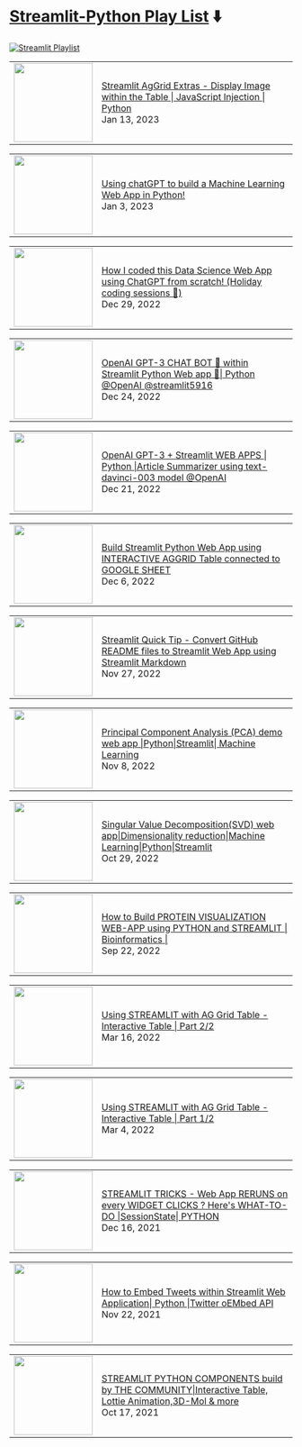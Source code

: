 # [Streamlit-Python Play List](https://youtube.com/playlist?list=PLqQrRCH56DH8JSoGC3hsciV-dQhgFGS1K) ⬇️

[![Streamlit Playlist](https://github.com/avrabyt/YouTube-Tutorials/actions/workflows/Streamlit-workflow.yml/badge.svg)](https://github.com/avrabyt/YouTube-Tutorials/actions/workflows/Streamlit-workflow.yml)

<!-- STREAMLIT:START --><table><tr><td><a href="https://www.youtube.com/watch?v=3Ax3S8g2bak"><img width="140px" src="https://i.ytimg.com/vi/3Ax3S8g2bak/mqdefault.jpg"></a></td>
<td><a href="https://www.youtube.com/watch?v=3Ax3S8g2bak">Streamlit AgGrid Extras - Display Image within the Table | JavaScript Injection | Python</a><br/>Jan 13, 2023</td></tr></table>
<table><tr><td><a href="https://www.youtube.com/watch?v=LgdMhDqj77c"><img width="140px" src="https://i.ytimg.com/vi/LgdMhDqj77c/mqdefault.jpg"></a></td>
<td><a href="https://www.youtube.com/watch?v=LgdMhDqj77c">Using chatGPT to build a Machine Learning Web App in Python!</a><br/>Jan 3, 2023</td></tr></table>
<table><tr><td><a href="https://www.youtube.com/watch?v=wzpl_txHtUQ"><img width="140px" src="https://i.ytimg.com/vi/wzpl_txHtUQ/mqdefault.jpg"></a></td>
<td><a href="https://www.youtube.com/watch?v=wzpl_txHtUQ">How I coded this Data Science Web App using ChatGPT from scratch! &lpar;Holiday coding sessions 🎄&rpar;</a><br/>Dec 29, 2022</td></tr></table>
<table><tr><td><a href="https://www.youtube.com/watch?v=BHwVRI9N8B0"><img width="140px" src="https://i.ytimg.com/vi/BHwVRI9N8B0/mqdefault.jpg"></a></td>
<td><a href="https://www.youtube.com/watch?v=BHwVRI9N8B0">OpenAI GPT-3 CHAT BOT 🤖 within Streamlit Python Web app 🚀| Python  @OpenAI​ @streamlit5916​</a><br/>Dec 24, 2022</td></tr></table>
<table><tr><td><a href="https://www.youtube.com/watch?v=cVBUOQAlrOw"><img width="140px" src="https://i.ytimg.com/vi/cVBUOQAlrOw/mqdefault.jpg"></a></td>
<td><a href="https://www.youtube.com/watch?v=cVBUOQAlrOw">OpenAI GPT-3 + Streamlit WEB APPS | Python |Article Summarizer using text-davinci-003 model @OpenAI</a><br/>Dec 21, 2022</td></tr></table>
<table><tr><td><a href="https://www.youtube.com/watch?v=sOFM334iILs"><img width="140px" src="https://i.ytimg.com/vi/sOFM334iILs/mqdefault.jpg"></a></td>
<td><a href="https://www.youtube.com/watch?v=sOFM334iILs">Build Streamlit Python Web App using INTERACTIVE AGGRID Table connected to GOOGLE SHEET</a><br/>Dec 6, 2022</td></tr></table>
<table><tr><td><a href="https://www.youtube.com/watch?v=AiIptnSahMs"><img width="140px" src="https://i.ytimg.com/vi/AiIptnSahMs/mqdefault.jpg"></a></td>
<td><a href="https://www.youtube.com/watch?v=AiIptnSahMs">Streamlit Quick Tip - Convert GitHub README files to Streamlit Web App using Streamlit Markdown</a><br/>Nov 27, 2022</td></tr></table>
<table><tr><td><a href="https://www.youtube.com/watch?v=Ewnp-80bavQ"><img width="140px" src="https://i.ytimg.com/vi/Ewnp-80bavQ/mqdefault.jpg"></a></td>
<td><a href="https://www.youtube.com/watch?v=Ewnp-80bavQ">Principal Component Analysis &lpar;PCA&rpar;  demo web app |Python|Streamlit| Machine Learning</a><br/>Nov 8, 2022</td></tr></table>
<table><tr><td><a href="https://www.youtube.com/watch?v=J2jBTFovWH8"><img width="140px" src="https://i.ytimg.com/vi/J2jBTFovWH8/mqdefault.jpg"></a></td>
<td><a href="https://www.youtube.com/watch?v=J2jBTFovWH8">Singular Value Decomposition&lpar;SVD&rpar; web app|Dimensionality reduction|Machine Learning|Python|Streamlit</a><br/>Oct 29, 2022</td></tr></table>
<table><tr><td><a href="https://www.youtube.com/watch?v=jUh923Z4fuk"><img width="140px" src="https://i.ytimg.com/vi/jUh923Z4fuk/mqdefault.jpg"></a></td>
<td><a href="https://www.youtube.com/watch?v=jUh923Z4fuk">How to Build PROTEIN VISUALIZATION WEB-APP using PYTHON and STREAMLIT | Bioinformatics |</a><br/>Sep 22, 2022</td></tr></table>
<table><tr><td><a href="https://www.youtube.com/watch?v=Zs9-8trPadU"><img width="140px" src="https://i.ytimg.com/vi/Zs9-8trPadU/mqdefault.jpg"></a></td>
<td><a href="https://www.youtube.com/watch?v=Zs9-8trPadU">Using STREAMLIT with AG Grid Table - Interactive Table | Part 2/2</a><br/>Mar 16, 2022</td></tr></table>
<table><tr><td><a href="https://www.youtube.com/watch?v=F54ELJwspos"><img width="140px" src="https://i.ytimg.com/vi/F54ELJwspos/mqdefault.jpg"></a></td>
<td><a href="https://www.youtube.com/watch?v=F54ELJwspos">Using STREAMLIT with AG Grid Table - Interactive Table | Part 1/2</a><br/>Mar 4, 2022</td></tr></table>
<table><tr><td><a href="https://www.youtube.com/watch?v=dPdB7zyGttg"><img width="140px" src="https://i.ytimg.com/vi/dPdB7zyGttg/mqdefault.jpg"></a></td>
<td><a href="https://www.youtube.com/watch?v=dPdB7zyGttg">STREAMLIT TRICKS - Web App RERUNS on every WIDGET CLICKS ? Here&#39;s WHAT-TO-DO |SessionState| PYTHON</a><br/>Dec 16, 2021</td></tr></table>
<table><tr><td><a href="https://www.youtube.com/watch?v=P4NJOpiZvY0"><img width="140px" src="https://i.ytimg.com/vi/P4NJOpiZvY0/mqdefault.jpg"></a></td>
<td><a href="https://www.youtube.com/watch?v=P4NJOpiZvY0">How to Embed Tweets within Streamlit Web Application| Python |Twitter oEMbed API</a><br/>Nov 22, 2021</td></tr></table>
<table><tr><td><a href="https://www.youtube.com/watch?v=pzh1Zo5XDtM"><img width="140px" src="https://i.ytimg.com/vi/pzh1Zo5XDtM/mqdefault.jpg"></a></td>
<td><a href="https://www.youtube.com/watch?v=pzh1Zo5XDtM">STREAMLIT PYTHON COMPONENTS build by THE COMMUNITY|Interactive Table, Lottie Animation,3D-Mol &amp; more</a><br/>Oct 17, 2021</td></tr></table>
<!-- STREAMLIT:END -->
